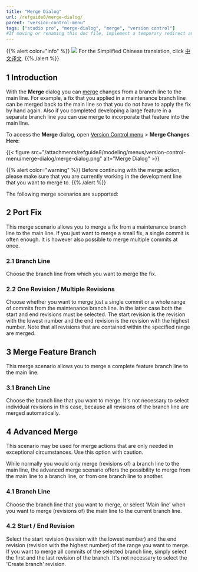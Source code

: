 ```yaml
---
title: "Merge Dialog"
url: /refguide8/merge-dialog/
parent: "version-control-menu"
tags: ["studio pro", "merge-dialog", "merge", "version control"]
#If moving or renaming this doc file, implement a temporary redirect and let the respective team know they should update the URL in the product. See Mapping to Products for more details.
---
```


{{% alert color="info" %}}
<img src="/attachments/china.png" class="d-inline-block" /> For the Simplified Chinese translation, click [中文译文](https://cdn.mendix.tencent-cloud.com/documentation/refguide8/merge-dialog.pdf).
{{% /alert %}}

## 1 Introduction

With the **Merge** dialog you can [merge](/refguide8/version-control/#merge) changes from a branch line to the main line. For example, a fix that you applied in a maintenance branch line can be merged back to the main line so that you do not have to apply the fix by hand again. Also if you completed developing a large feature in a separate branch line you can use merge to incorporate that feature into the main line.

To access the **Merge** dialog, open [Version Control menu](/refguide8/version-control-menu/) > **Merge Changes Here**:

{{< figure src="/attachments/refguide8/modeling/menus/version-control-menu/merge-dialog/merge-dialog.png" alt="Merge Dialog" >}}

{{% alert color="warning" %}}
Before continuing with the merge action, please make sure that you are currently working in the development line that you want to merge to.
{{% /alert %}}

The following merge scenarios are supported:

## 2 Port Fix

This merge scenario allows you to merge a fix from a maintenance branch line to the main line. If you just want to merge a small fix, a single commit is often enough. It is however also possible to merge multiple commits at once.

### 2.1 Branch Line

Choose the branch line from which you want to merge the fix.

### 2.2 One Revision / Multiple Revisions

Choose whether you want to merge just a single commit or a whole range of commits from the maintenance branch line. In the latter case both the start and end revisions must be selected. The start revision is the revision with the lowest number and the end revision is the revision with the highest number. Note that all revisions that are contained within the specified range are merged.

## 3 Merge Feature Branch

This merge scenario allows you to merge a complete feature branch line to the main line.

### 3.1 Branch Line

Choose the branch line that you want to merge. It's not necessary to select individual revisions in this case, because all revisions of the branch line are merged automatically.

## 4 Advanced Merge

This scenario may be used for merge actions that are only needed in exceptional circumstances. Use this option with caution.

While normally you would only merge (revisions of) a branch line to the main line, the advanced merge scenario offers the possibility to merge from the main line to a branch line, or from one branch line to another.

### 4.1 Branch Line

Choose the branch line that you want to merge, or select 'Main line' when you want to merge (revisions of) the main line to the current branch line.

### 4.2 Start / End Revision

Select the start revision (revision with the lowest number) and the end revision (revision with the highest number) of the range you want to merge. If you want to merge all commits of the selected branch line, simply select the first and the last revision of the branch. It's not necessary to select the 'Create branch' revision.
